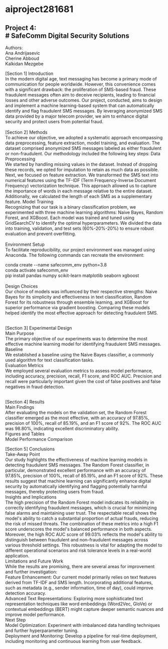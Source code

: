 # aiproject281681

## Project 4: <br> # SafeComm Digital Security Solutions
Authors: <br> Ana Andrijasevic <br> Cherine Abboud <br> Kalkidan Mezgebe 

[Section 1] Introduction <br>
In the modern digital age, text messaging has become a primary mode of communication for people worldwide. However, this convenience comes with a significant drawback: the proliferation of SMS-based fraud. These fraudulent messages often aim to deceive recipients, leading to financial losses and other adverse outcomes. Our project, conducted, aims to design and implement a machine learning-based system that can automatically identify and flag fraudulent SMS messages. By leveraging anonymized SMS data provided by a major telecom provider, we aim to enhance digital security and protect users from potential fraud.<br>
<br>
[Section 2] Methods <br>
To achieve our objective, we adopted a systematic approach encompassing data preprocessing, feature extraction, model training, and evaluation. The dataset comprised anonymized SMS messages labeled as either fraudulent or non-fraudulent. Our methodology included the following key steps:
Data Preprocessing <br>
We started by handling missing values in the dataset. Instead of dropping these records, we opted for imputation to retain as much data as possible. Next, we focused on feature extraction. We transformed the SMS text into numerical features using the TF-IDF (Term Frequency-Inverse Document Frequency) vectorization technique. This approach allowed us to capture the importance of words in each message relative to the entire dataset. Additionally, we calculated the length of each SMS as a supplementary feature.
Model Training <br>
Recognizing that our task is a binary classification problem, we experimented with three machine learning algorithms: Naive Bayes, Random Forest, and XGBoost. Each model was trained and tuned using GridSearchCV to identify the optimal hyperparameters. We divided the data into training, validation, and test sets (60%-20%-20%) to ensure robust evaluation and prevent overfitting. <br>
<br>
Environment Setup <br>
To facilitate reproducibility, our project environment was managed using Anaconda. The following commands can recreate the environment:<br>

conda create --name safecomm_env python=3.8 <br>
conda activate safecomm_env <br>
pip install pandas numpy scikit-learn matplotlib seaborn xgboost <br>
<br>
Design Choices <br>
Our choice of models was influenced by their respective strengths: Naive Bayes for its simplicity and effectiveness in text classification, Random Forest for its robustness through ensemble learning, and XGBoost for superior performance via gradient boosting. Comparing these models helped identify the most effective approach for detecting fraudulent SMS.<br>
<br>

[Section 3] Experimental Design <br>
Main Purpose<br>
The primary objective of our experiments was to determine the most effective machine learning model for identifying fraudulent SMS messages.<br>
Baseline<br>
We established a baseline using the Naive Bayes classifier, a commonly used algorithm for text classification tasks.<br>
Evaluation Metrics<br>
We employed several evaluation metrics to assess model performance, including accuracy, precision, recall, F1 score, and ROC AUC. Precision and recall were particularly important given the cost of false positives and false negatives in fraud detection.<br>

<br>
[Section 4] Results<br>
Main Findings<br>
After evaluating the models on the validation set, the Random Forest classifier emerged as the most effective, with an accuracy of 97.85%, precision of 100%, recall of 85.19%, and an F1 score of 92%. The ROC AUC was 98.80%, indicating excellent discriminatory ability.<br>
Figures and Tables<br>
Model Performance Comparison
<br>

[Section 5] Conclusions<br>
Take-Away Point<br>
Our study highlights the effectiveness of machine learning models in detecting fraudulent SMS messages. The Random Forest classifier, in particular, demonstrated excellent performance with an accuracy of 97.85%, precision of 100%, recall of 85.19%, and an F1 score of 92%. These results suggest that machine learning can significantly enhance digital security by automatically identifying and flagging potentially harmful messages, thereby protecting users from fraud.<br>
Insights and Implications<br>
The high precision of the Random Forest model indicates its reliability in correctly identifying fraudulent messages, which is crucial for minimizing false alarms and maintaining user trust. The respectable recall shows the model's ability to catch a substantial proportion of actual frauds, reducing the risk of missed threats. The combination of these metrics into a high F1 score underscores the model's balanced performance in both aspects.<br>
Moreover, the high ROC AUC score of 99.03% reflects the model's ability to distinguish between fraudulent and non-fraudulent messages across various threshold settings. This robustness is vital for adapting the model to different operational scenarios and risk tolerance levels in a real-world application.<br>
Limitations and Future Work<br>
While the results are promising, there are several areas for improvement and further investigation:<br>
Feature Enhancement: Our current model primarily relies on text features derived from TF-IDF and SMS length. Incorporating additional features, such as metadata (e.g., sender information, time of day), could improve detection accuracy.<br>
Advanced Text Representations: Exploring more sophisticated text representation techniques like word embeddings (Word2Vec, GloVe) or contextual embeddings (BERT) might capture deeper semantic nuances and improve model performance.<br>
Next Step<br>
Model Optimization: Experiment with imbalanced data handling techniques and further hyperparameter tuning.<br>
Deployment and Monitoring: Develop a pipeline for real-time deployment, including monitoring and continuous learning from user feedback.<br>

